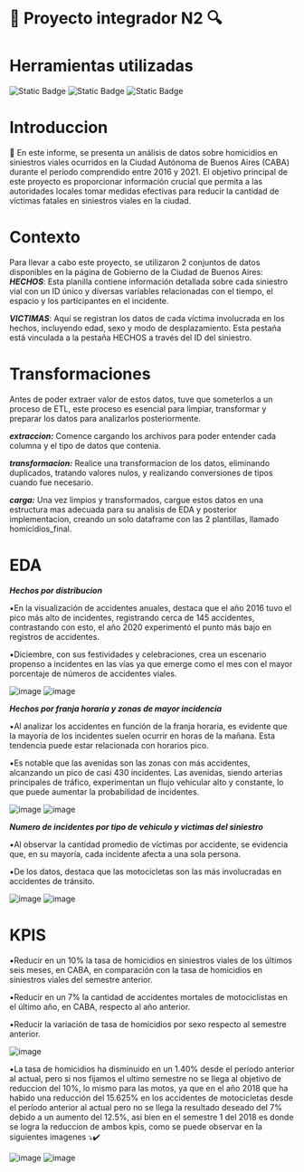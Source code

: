 # :mag_right: Proyecto integrador N2 :mag:
# Herramientas utilizadas
![Static Badge](https://img.shields.io/badge/Python-gray?style=flat&logo=python)
![Static Badge](https://img.shields.io/badge/Visual_Studio_Code-gray?style=flat&logo=visual%20studio%20code&logoColor=blue)
![Static Badge](https://img.shields.io/badge/-Pandas-gray?style=flat&logo=pandas&logoColor=blue)
# Introduccion
:pushpin: En este informe, se presenta un análisis de datos sobre homicidios en siniestros viales ocurridos en la Ciudad Autónoma de Buenos Aires (CABA) durante el período comprendido entre 2016 y 2021.
El objetivo principal de este proyecto es proporcionar información crucial que permita a las autoridades locales tomar medidas efectivas para reducir la cantidad de víctimas fatales en siniestros viales en la ciudad.

# Contexto 
Para llevar a cabo este proyecto, se utilizaron 2 conjuntos de datos disponibles en la página de Gobierno de la Ciudad de Buenos Aires:
_**HECHOS**_: Esta planilla contiene información detallada sobre cada siniestro vial con un ID único y diversas variables relacionadas con el tiempo, el espacio y los participantes en el incidente.

_**VICTIMAS**_: Aquí se registran los datos de cada víctima involucrada en los hechos, incluyendo edad, sexo y modo de desplazamiento. Esta pestaña está vinculada a la pestaña HECHOS a través del ID del siniestro.

# Transformaciones 
Antes de poder extraer valor de estos datos, tuve que someterlos a un proceso de ETL, 
este proceso es esencial para limpiar, transformar y preparar los datos para analizarlos posteriormente.

_**extraccion:**_ Comence cargando los archivos para poder entender cada columna y el tipo de datos que contenia.

_**transformacion:**_ Realice una transformacion de los datos, eliminando duplicados, tratando valores nulos, y 
realizando conversiones de tipos cuando fue necesario.

_**carga:**_ Una vez limpios y transformados, cargue estos datos en una estructura mas adecuada para su analisis de EDA y posterior implementacion,
creando un solo dataframe con las 2 plantillas, llamado homicidios_final.

# EDA
_**Hechos por distribucion**_

▪️En la visualización de accidentes anuales, destaca que el año 2016 tuvo el pico más alto de incidentes, registrando cerca de 145 accidentes, contrastando con esto, el año 2020 experimentó el punto más bajo en registros de accidentes.

▪️Diciembre, con sus festividades y celebraciones, crea un escenario propenso a incidentes en las vías ya que emerge como el mes con el mayor porcentaje de números de accidentes viales.

![image](https://github.com/valentinocaputa/SINIESTROSVIALES/assets/125314207/64a25a8f-612b-4eb8-8445-0000aeed1ba2)
![image](https://github.com/valentinocaputa/SINIESTROSVIALES/assets/125314207/65b4807d-033b-4aae-8ecd-04f24efacbf3)

_**Hechos por franja horaria y zonas de mayor incidencia**_

▪️Al analizar los accidentes en función de la franja horaria, es evidente que la mayoría de los incidentes suelen ocurrir en horas de la mañana. Esta tendencia puede estar relacionada con horarios pico.

▪️Es notable que las avenidas son las zonas con más accidentes, alcanzando un pico de casi 430 incidentes. Las avenidas, siendo arterias principales de tráfico, experimentan un flujo vehicular alto y constante, lo que 
puede aumentar la probabilidad de incidentes.

![image](https://github.com/valentinocaputa/SINIESTROSVIALES/assets/125314207/73aed336-9466-4a47-b1a7-faae2d46a958)
![image](https://github.com/valentinocaputa/SINIESTROSVIALES/assets/125314207/93e32572-6121-4f63-a493-a068391e6c9b)

_**Numero de incidentes por tipo de vehiculo y victimas del siniestro**_

▪️Al observar la cantidad promedio de víctimas por accidente, se evidencia que, en su mayoría, cada incidente afecta a una sola persona.

▪️De los datos, destaca que las motocicletas son las más involucradas en accidentes de tránsito.

![image](https://github.com/valentinocaputa/SINIESTROSVIALES/assets/125314207/ec7958e2-9eeb-4726-ae02-4d2b8e8fdf42)
![image](https://github.com/valentinocaputa/SINIESTROSVIALES/assets/125314207/bb3f5081-5711-43c7-b64b-e0afb2e7a4ea)

# KPIS 
▪️Reducir en un 10% la tasa de homicidios en siniestros viales de los últimos seis meses, en CABA, en comparación con la tasa de homicidios en siniestros viales del semestre anterior. 

▪️Reducir en un 7% la cantidad de accidentes mortales de motociclistas en el último año, en CABA, respecto al año anterior. 

▪️Reducir la variación de tasa de homicidios por sexo respecto al semestre anterior. 

![image](https://github.com/valentinocaputa/SINIESTROSVIALES/assets/125314207/01fac1b2-4df7-4afa-a6a2-5d0de68e30b7)

▪️La tasa de homicidios ha disminuido en un 1.40% desde el período anterior al actual, pero si nos fijamos el ultimo semestre no se llega al objetivo de reduccion del 10%, lo mismo para las motos, ya que en el año 2018 que 
ha habido una reducción del 15.625% en los accidentes de motocicletas desde el período anterior al actual pero no se llega la resultado deseado del 7% debido a un aumento del 12.5%, asi bien en el semestre 1 del 2018 es 
donde se logra la reduccion de ambos kpis, como se puede observar en la siguientes imagenes ⤵️✔️

![image](https://github.com/valentinocaputa/SINIESTROSVIALES/assets/125314207/e9dbdff5-3dce-4c9d-afd3-547bb64cc1ea)
![image](https://github.com/valentinocaputa/SINIESTROSVIALES/assets/125314207/35d4d45c-bf65-4bdc-a3c1-228644a35f0b)


